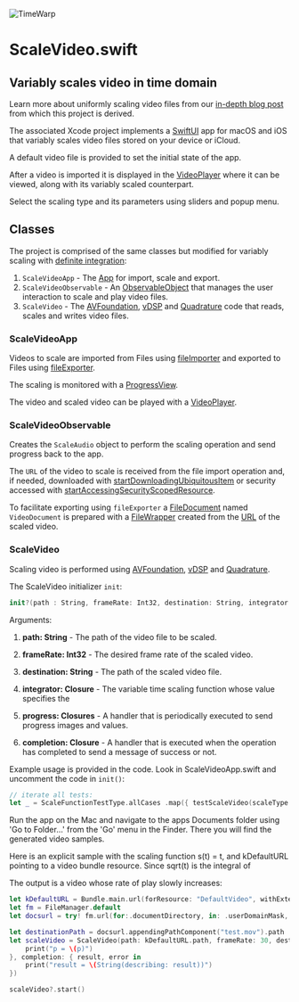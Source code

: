![TimeWarp](http://www.limit-point.com/assets/images/TimeWarp.jpg)
# ScaleVideo.swift
## Variably scales video in time domain

Learn more about uniformly scaling video files from our [in-depth blog post](https://www.limit-point.com/blog/2022/scale-video) from which this project is derived.

The associated Xcode project implements a [SwiftUI] app for macOS and iOS that variably scales video files stored on your device or iCloud. 

A default video file is provided to set the initial state of the app. 

After a video is imported it is displayed in the [VideoPlayer] where it can be viewed, along with its variably scaled counterpart.

Select the scaling type and its parameters using sliders and popup menu.

## Classes

The project is comprised of the same classes but modified for variably scaling with [definite integration](https://developer.apple.com/documentation/accelerate/quadrature):

1. `ScaleVideoApp` - The [App] for import, scale and export.
2. `ScaleVideoObservable` - An [ObservableObject] that manages the user interaction to scale and play video files.
3. `ScaleVideo` - The [AVFoundation], [vDSP] and [Quadrature] code that reads, scales and writes video files.

### ScaleVideoApp

Videos to scale are imported from Files using [fileImporter] and exported to Files using [fileExporter]. 

The scaling is monitored with a [ProgressView].

The video and scaled video can be played with a [VideoPlayer].

### ScaleVideoObservable

Creates the `ScaleAudio` object to perform the scaling operation and send progress back to the app.

The `URL` of the video to scale is received from the file import operation and, if needed, downloaded with [startDownloadingUbiquitousItem] or security accessed with [startAccessingSecurityScopedResource].

To facilitate exporting using `fileExporter` a [FileDocument] named `VideoDocument` is prepared with a [FileWrapper] created from the [URL] of the scaled video.

### ScaleVideo

Scaling video is performed using [AVFoundation], [vDSP] and [Quadrature].

The ScaleVideo initializer `init`:

```swift
init?(path : String, frameRate: Int32, destination: String, integrator:@escaping (Double) -> Double, progress: @escaping (CGFloat, CIImage?) -> Void, completion: @escaping (URL?, String?) -> Void)
```

Arguments:

1. **path: String** - The path of the video file to be scaled.

2. **frameRate: Int32** - The desired frame rate of the scaled video. 

3. **destination: String** - The path of the scaled video file.

4. **integrator: Closure** - The variable time scaling function whose value specifies the 

5. **progress: Closures** - A handler that is periodically executed to send progress images and values.

6. **completion: Closure** - A handler that is executed when the operation has completed to send a message of success or not.

Example usage is provided in the code. Look in ScaleVideoApp.swift and uncomment the code in `init()`:

```swift
// iterate all tests:
let _ = ScaleFunctionTestType.allCases .map({ testScaleVideo(scaleType: $0) })
```

Run the app on the Mac and navigate to the apps Documents folder using 'Go to Folder...' from the 'Go' menu in the Finder. There you will find the generated video samples. 

Here is an explicit sample with the scaling function s(t) = t, and kDefaultURL pointing to a video bundle resource. Since sqrt(t) is the integral of 

The output is a video whose rate of play slowly increases:

```swift
let kDefaultURL = Bundle.main.url(forResource: "DefaultVideo", withExtension: "mov")!
let fm = FileManager.default
let docsurl = try! fm.url(for:.documentDirectory, in: .userDomainMask, appropriateFor: nil, create: true)

let destinationPath = docsurl.appendingPathComponent("test.mov").path
let scaleVideo = ScaleVideo(path: kDefaultURL.path, frameRate: 30, destination: destinationPath, integrator: {t in t}, progress: { p, _ in
    print("p = \(p)")
}, completion: { result, error in
    print("result = \(String(describing: result))")
})

scaleVideo?.start()
```

[App]: https://developer.apple.com/documentation/swiftui/app
[ObservableObject]: https://developer.apple.com/documentation/combine/observableobject
[AVFoundation]: https://developer.apple.com/documentation/avfoundation/
[vDSP]: https://developer.apple.com/documentation/accelerate/vdsp
[SwiftUI]: https://developer.apple.com/tutorials/swiftui
[fileImporter]: https://developer.apple.com/documentation/swiftui/form/fileimporter(ispresented:allowedcontenttypes:allowsmultipleselection:oncompletion:)
[fileExporter]: https://developer.apple.com/documentation/swiftui/form/fileexporter(ispresented:document:contenttype:defaultfilename:oncompletion:)-1srj
[FileDocument]: https://developer.apple.com/documentation/swiftui/filedocument
[FileWrapper]: https://developer.apple.com/documentation/foundation/filewrapper
[URL]: https://developer.apple.com/documentation/foundation/url
[VideoPlayer]: https://developer.apple.com/documentation/avkit/videoplayer
[ProgressView]: https://developer.apple.com/documentation/swiftui/progressview
[startDownloadingUbiquitousItem]: https://developer.apple.com/documentation/foundation/filemanager/1410377-startdownloadingubiquitousitem
[startAccessingSecurityScopedResource]: https://developer.apple.com/documentation/foundation/nsurl/1417051-startaccessingsecurityscopedreso
[Quadrature]: https://developer.apple.com/documentation/accelerate/quadrature
